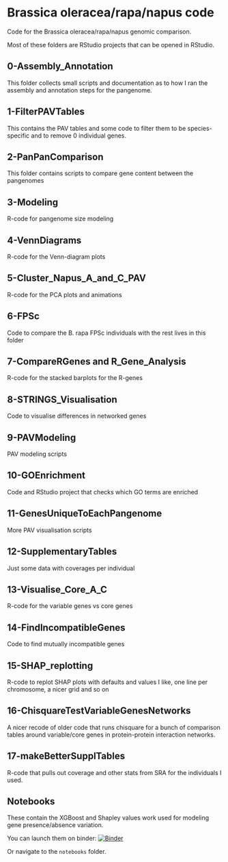 # Brassica oleracea/rapa/napus code
Code for the Brassica oleracea/rapa/napus genomic comparison.

Most of these folders are RStudio projects that can be opened in RStudio.

## 0-Assembly_Annotation

This folder collects small scripts and documentation as to how I ran the assembly and annotation steps for the pangenome.

## 1-FilterPAVTables

This contains the PAV tables and some code to filter them to be species-specific and to remove 0 individual genes. 

## 2-PanPanComparison

This folder contains scripts to compare gene content between the pangenomes

## 3-Modeling

R-code for pangenome size modeling

## 4-VennDiagrams

R-code for the Venn-diagram plots 

## 5-Cluster_Napus_A_and_C_PAV

R-code for the PCA plots and animations 

## 6-FPSc

Code to compare the B. rapa FPSc individuals with the rest lives in this folder 

## 7-CompareRGenes and R_Gene_Analysis

R-code for the stacked barplots for the R-genes

## 8-STRINGS_Visualisation

Code to visualise differences in networked genes

## 9-PAVModeling

PAV modeling scripts 

## 10-GOEnrichment

Code and RStudio project that checks which GO terms are enriched

## 11-GenesUniqueToEachPangenome

More PAV visualisation scripts

## 12-SupplementaryTables

Just some data with coverages per individual

## 13-Visualise_Core_A_C

R-code for the variable genes vs core genes

## 14-FindIncompatibleGenes

Code to find mutually incompatible genes

## 15-SHAP_replotting

R-code to replot SHAP plots with defaults and values I like, one line per chromosome, a nicer grid and so on

## 16-ChisquareTestVariableGenesNetworks

A nicer recode of older code that runs chisquare for a bunch of comparison tables around variable/core genes in protein-protein interaction networks.

## 17-makeBetterSupplTables

R-code that pulls out coverage and other stats from SRA for the individuals I used.

## Notebooks 
These contain the XGBoost and Shapley values work used for modeling gene presence/absence variation.

You can launch them on binder:
[![Binder](https://mybinder.org/badge.svg)](https://mybinder.org/v2/gh/appliedbioinformatics/Brassica_oleracea_rapa_napus_code/master?filepath=notebooks)

Or navigate to the `notebooks` folder.
